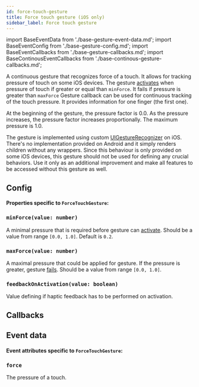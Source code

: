 ```yaml
---
id: force-touch-gesture
title: Force touch gesture (iOS only)
sidebar_label: Force touch gesture
---
```


import BaseEventData from './base-gesture-event-data.md';
import BaseEventConfig from './base-gesture-config.md';
import BaseEventCallbacks from './base-gesture-callbacks.md';
import BaseContinousEventCallbacks from './base-continous-gesture-callbacks.md';

A continuous gesture that recognizes force of a touch. It allows for tracking pressure of touch on some iOS devices.
The gesture [activates](../state.md#active) when pressure of touch if greater or equal than `minForce`. It fails if pressure is greater than `maxForce`
Gesture callback can be used for continuous tracking of the touch pressure. It provides information for one finger (the first one).

At the beginning of the gesture, the pressure factor is 0.0. As the pressure increases, the pressure factor increases proportionally. The maximum pressure is 1.0.

The gesture is implemented using custom [UIGestureRecognizer](https://developer.apple.com/documentation/uikit/uigesturerecognizer) on iOS. There's no implementation provided on Android and it simply renders children without any wrappers.
Since this behaviour is only provided on some iOS devices, this gesture should not be used for defining any crucial behaviors. Use it only as an additional improvement and make all features to be accessed without this gesture as well.

## Config

#### Properties specific to `ForceTouchGesture`:

### `minForce(value: number)`

A minimal pressure that is required before gesture can [activate](../state.md#active). Should be a value from range `[0.0, 1.0]`. Default is `0.2`.

### `maxForce(value: number)`

A maximal pressure that could be applied for gesture. If the pressure is greater, gesture [fails](../state.md#failed). Should be a value from range `[0.0, 1.0]`.

### `feedbackOnActivation(value: boolean)`

Value defining if haptic feedback has to be performed on activation.

<BaseEventConfig />

## Callbacks

<BaseEventCallbacks />
<BaseContinousEventCallbacks />

## Event data

#### Event attributes specific to `ForceTouchGesture`:

### `force`

The pressure of a touch.

<BaseEventData />
